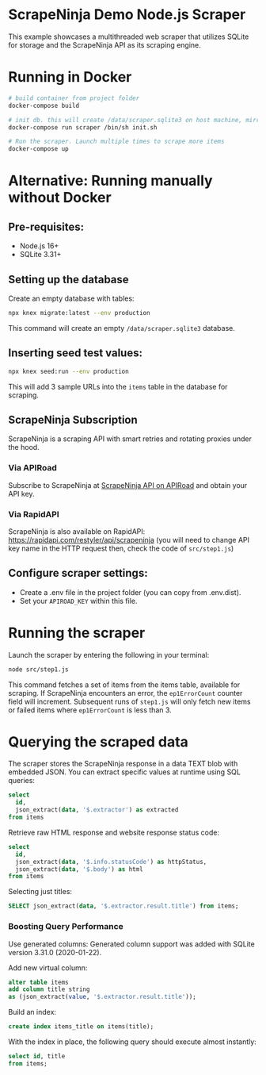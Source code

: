 # ScrapeNinja Demo Node.js Scraper
This example showcases a multithreaded web scraper that utilizes SQLite for storage and the ScrapeNinja API as its scraping engine.

# Running in Docker
```bash
# build container from project folder
docker-compose build

# init db. this will create /data/scraper.sqlite3 on host machine, mirrored to Docker container
docker-compose run scraper /bin/sh init.sh

# Run the scraper. Launch multiple times to scrape more items
docker-compose up
```

# Alternative: Running manually without Docker
## Pre-requisites:
- Node.js 16+
- SQLite 3.31+


## Setting up the database
Create an empty database with tables:
```bash
npx knex migrate:latest --env production
```
This command will create an empty `/data/scraper.sqlite3` database.

## Inserting seed test values:
```bash
npx knex seed:run --env production
```
This will add 3 sample URLs into the `items` table in the database for scraping.


## ScrapeNinja Subscription
ScrapeNinja is a scraping API with smart retries and rotating proxies under the hood.

### Via APIRoad
Subscribe to ScrapeNinja at [ScrapeNinja API on APIRoad](https://apiroad.net/marketplace/apis/scrapeninja) and obtain your API key.

### Via RapidAPI
ScrapeNinja is also available on RapidAPI: https://rapidapi.com/restyler/api/scrapeninja (you will need to change API key name in the HTTP request then, check the code of `src/step1.js`)

## Configure scraper settings:

- Create a .env file in the project folder (you can copy from .env.dist).
- Set your `APIROAD_KEY` within this file.

# Running the scraper
Launch the scraper by entering the following in your terminal:
```bash
node src/step1.js
```
This command fetches a set of items from the items table, available for scraping. If ScrapeNinja encounters an error, the `ep1ErrorCount` counter field will increment. Subsequent runs of `step1.js` will only fetch new items or failed items where `ep1ErrorCount` is less than 3.



# Querying the scraped data
The scraper stores the ScrapeNinja response in a data TEXT blob with embedded JSON. You can extract specific values at runtime using SQL queries:
```sql
select
  id,
  json_extract(data, '$.extractor') as extracted
from items
```

Retrieve raw HTML response and website response status code:
```sql
select
  id,
  json_extract(data, '$.info.statusCode') as httpStatus,
  json_extract(data, '$.body') as html
from items
```

Selecting just titles:
```sql
SELECT json_extract(data, '$.extractor.result.title') from items;
```

### Boosting Query Performance

Use generated columns:
Generated column support was added with SQLite version 3.31.0 (2020-01-22).

Add new virtual column:
```sql
alter table items
add column title string
as (json_extract(value, '$.extractor.result.title'));
```

Build an index:
```sql
create index items_title on items(title);
```

With the index in place, the following query should execute almost instantly:
```sql
select id, title
from items;
```
